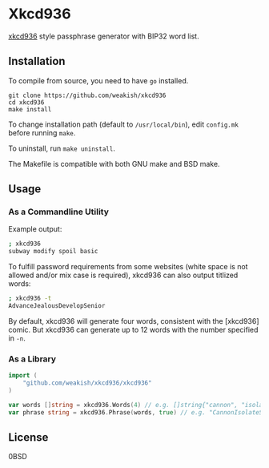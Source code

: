 # Xkcd936

[xkcd936](https://www.xkcd.com/936/) style passphrase generator with BIP32 word list.

## Installation

To compile from source, you need to have `go` installed.

    git clone https://github.com/weakish/xkcd936
    cd xkcd936
    make install

To change installation path (default to `/usr/local/bin`),
edit `config.mk` before running `make`.

To uninstall, run `make uninstall`.

The Makefile is compatible with both GNU make and BSD make.


## Usage

### As a Commandline Utility

Example output:

```sh
; xkcd936
subway modify spoil basic
```

To fulfill password requirements from some websites
(white space is not allowed and/or mix case is required),
xkcd936 can also output titlized words:

```sh
; xkcd936 -t
AdvanceJealousDevelopSenior
```

By default, xkcd936 will generate four words,
consistent with the [xkcd936] comic.
But xkcd936 can generate up to 12 words with the number specified in `-n`.

### As a Library

```go
import (
	"github.com/weakish/xkcd936/xkcd936"
)

var words []string = xkcd936.Words(4) // e.g. []string{"cannon", "isolate", "soccer", "word"}
var phrase string = xkcd936.Phrase(words, true) // e.g. "CannonIsolateSoccerWord"
```

## License

0BSD
